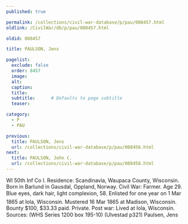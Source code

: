 ```yaml
---
published: true

permalink: /collections/civil-war-database/p/pau/008457.html
oldlink: /CivilWar/db/p/pau/008457.html

oldid: 008457

title: PAULSON, Jens

pagelist:
  exclude: false
  order: 8457
  image: 
  alt:
  caption:
  title:
  subtitle:      # Defaults to page subtitle
  teaser:

category: 
  - P 
  - PAU

previous:
  title: PAULSON, Jens
  url: /collections/civil-war-database/p/pau/008456.html  
next:
  title: PAULSON, John C.
  url: /collections/civil-war-database/p/pau/008458.html   
---
```

WI 50th Inf Co I. Residence: Scandinavia, Waupaca County, Wisconsin. Born in Barlund in Gausdal, Oppland, Norway. Civil War: Farmer. Age 29. Blue eyes, dark hair, light complexion, 5&#146;8&#148;. Enlisted for one year on 1 Mar 1865 at Iola, Wisconsin. Mustered 16 Mar 1865 at Madison, Wisconsin. Bounty $100, $33.33 paid. Private. Post war: Lived at Iola, Wisconsin. Sources: (WHS Series 1200 box 195-10) (Ulvestad p321) &#147;Paulsen, Jens&#148;